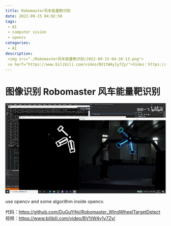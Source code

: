```yaml
---
title: Robomaster风车能量靶识别
date: 2022-09-15 04:02:58
tags:
 - AI
 - computer vision
 - opencv
categories:
 - AI
description:
 <img src="./Robomaster风车能量靶识别/2022-09-15-04-26-13.png">
 <a herf="https://www.bilibili.com/video/BV1tW4y1y7Zy/">Video：https://www.bilibili.com/video/BV1tW4y1y7Zy/</a>
---
```


# 图像识别 Robomaster 风车能量靶识别
![](Robomaster风车能量靶识别/2022-09-15-04-26-13.png)

use opencv and some algorithm inside opencv.

代码：https://github.com/DuGuYifei/Robomaster_WIndWheelTargetDetect
视频：https://www.bilibili.com/video/BV1tW4y1y7Zy/
